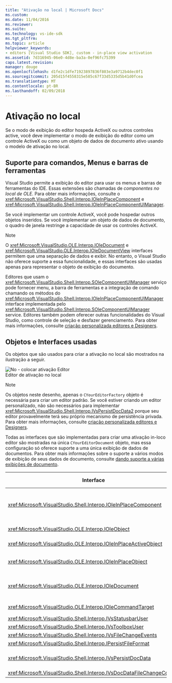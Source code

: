 ```yaml
---
title: "Ativação no local | Microsoft Docs"
ms.custom: 
ms.date: 11/04/2016
ms.reviewer: 
ms.suite: 
ms.technology: vs-ide-sdk
ms.tgt_pltfrm: 
ms.topic: article
helpviewer_keywords:
- editors [Visual Studio SDK], custom - in-place view activation
ms.assetid: 7d316945-06e0-4d8e-ba3a-0ef96fc75399
caps.latest.revision: 
manager: douge
ms.openlocfilehash: d1fe2c1dfe71923897836f803e3a9712b4dec0f1
ms.sourcegitcommit: 205d15f4558315e585c67f33d5335d5b41d0fcea
ms.translationtype: MT
ms.contentlocale: pt-BR
ms.lasthandoff: 02/09/2018
---
```

# <a name="in-place-activation"></a>Ativação no local
Se o modo de exibição do editor hospeda ActiveX ou outros controles active, você deve implementar o modo de exibição do editor como um controle ActiveX ou como um objeto de dados de documento ativo usando o modelo de ativação no local.  
  
## <a name="support-for-menus-toolbars-and-commands"></a>Suporte para comandos, Menus e barras de ferramentas  
 Visual Studio permite a exibição do editor para usar os menus e barras de ferramentas do IDE. Essas extensões são chamadas de *componentes no local de OLE*. Para obter mais informações, consulte o <xref:Microsoft.VisualStudio.Shell.Interop.IOleInPlaceComponent> e <xref:Microsoft.VisualStudio.Shell.Interop.IOleInPlaceComponentUIManager>.  
  
 Se você implementar um controle ActiveX, você pode hospedar outros objetos inseridos. Se você implementar um objeto de dados de documento, o quadro de janela restringe a capacidade de usar os controles ActiveX.  
  
> [!NOTE]
>  O <xref:Microsoft.VisualStudio.OLE.Interop.IOleDocument> e <xref:Microsoft.VisualStudio.OLE.Interop.IOleDocumentView> interfaces permitem que uma separação de dados e exibir. No entanto, o Visual Studio não oferece suporte a essa funcionalidade, e essas interfaces são usadas apenas para representar o objeto de exibição do documento.  
  
 Editores que usam o <xref:Microsoft.VisualStudio.Shell.Interop.SOleComponentUIManager> serviço pode fornecer menu, a barra de ferramentas e a integração de comando chamando os métodos do <xref:Microsoft.VisualStudio.Shell.Interop.IOleInPlaceComponentUIManager> interface implementada pelo <xref:Microsoft.VisualStudio.Shell.Interop.SOleComponentUIManager> service. Editores também podem oferecer outras funcionalidades do Visual Studio, como controle de seleção e desfazer gerenciamento. Para obter mais informações, consulte [criação personalizada editores e Designers](../extensibility/creating-custom-editors-and-designers.md).  
  
## <a name="objects-and-interfaces-used"></a>Objetos e Interfaces usadas  
 Os objetos que são usados para criar a ativação no local são mostrados na ilustração a seguir.  
  
 ![No &#45; colocar ativação Editor](../extensibility/media/vsinplaceactivationeditor.gif "vsInPlaceActivationEditor")  
Editor de ativação no local  
  
> [!NOTE]
>  Os objetos neste desenho, apenas o `CYourEditorFactory` objeto é necessária para criar um editor padrão. Se você estiver criando um editor personalizado, não são necessários para implementar <xref:Microsoft.VisualStudio.Shell.Interop.IVsPersistDocData2> porque seu editor provavelmente terá seu próprio mecanismo de persistência privada. Para obter mais informações, consulte [criação personalizada editores e Designers](../extensibility/creating-custom-editors-and-designers.md).  
  
 Todas as interfaces que são implementadas para criar uma ativação in-loco editor são mostradas na única `CYourEditorDocument` objeto, mas essa configuração só oferece suporte a uma única exibição de dados de documentos. Para obter mais informações sobre o suporte a vários modos de exibição de seus dados de documento, consulte [dando suporte a várias exibições de documento](../extensibility/supporting-multiple-document-views.md).  
  
|Interface|Tipo de objeto|Use|  
|---------------|--------------------|---------|  
|<xref:Microsoft.VisualStudio.Shell.Interop.IOleInPlaceComponent>|Exibir|Permite que objetos de VSPackage in-loco operar como componentes totalmente integradas do IDE usando o <xref:Microsoft.VisualStudio.Shell.Interop.SOleComponentUIManager> service. Esse serviço integra os menus, barras de ferramentas e comandos do objeto ao IDE e emite notificações de alterações de estado.|  
|<xref:Microsoft.VisualStudio.OLE.Interop.IOleObject>|Exibir|Principal meio pelo qual um objeto inserido fornece a funcionalidade básica para seu contêiner e se comunica com ele.|  
|<xref:Microsoft.VisualStudio.OLE.Interop.IOleInPlaceActiveObject>|Exibir|Gerencia a ativação e desativação de objetos no local e determina o quanto do objeto local deve ser visível.|  
|<xref:Microsoft.VisualStudio.OLE.Interop.IOleInPlaceObject>|Exibir|Fornece um canal direto de comunicação entre um objeto no local, a janela do quadro mais externo do aplicativo associado e a janela de documento no aplicativo que contém o objeto inserido.|  
|<xref:Microsoft.VisualStudio.OLE.Interop.IOleDocument>|Exibir|Implementa um objeto ActiveX. Observe que os métodos de <xref:Microsoft.VisualStudio.OLE.Interop.IOleDocument> e <xref:Microsoft.VisualStudio.OLE.Interop.IOleDocumentView> dados de documento separado e exibição não são usados no IDE.|  
|<xref:Microsoft.VisualStudio.OLE.Interop.IOleCommandTarget>|Exibir/dados|Permite que o objeto de dados de documento, o objeto de exibição do documento ou ambos para participar de manipulação de comandos.|  
|<xref:Microsoft.VisualStudio.Shell.Interop.IVsStatusbarUser>|Exibir|Permite atualizações da barra de status.|  
|<xref:Microsoft.VisualStudio.Shell.Interop.IVsToolboxUser>|Exibir|Permite adicionar itens à caixa de ferramentas.|  
|<xref:Microsoft.VisualStudio.Shell.Interop.IVsFileChangeEvents>|Dados|Envia notificação de alterações para o arquivo editado. (Esta interface é opcional.)|  
|<xref:Microsoft.VisualStudio.Shell.Interop.IPersistFileFormat>|Dados|Usado para habilitar o recurso Salvar como para um tipo de arquivo.|  
|<xref:Microsoft.VisualStudio.Shell.Interop.IVsPersistDocData>|Dados|Habilita a persistência para o documento. Para arquivos somente leitura, chame <xref:Microsoft.VisualStudio.Shell.Interop.IVsPersistDocData2.SetDocDataReadOnly%2A> para fornecer o ícone de "bloqueio" que indica os arquivos somente leitura.|  
|<xref:Microsoft.VisualStudio.Shell.Interop.IVsDocDataFileChangeControl>|Dados|Determina se as alterações nos dados de documento devem ser ignoradas.|